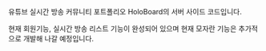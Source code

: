 유튜브 실시간 방송 커뮤니티 포트폴리오 HoloBoard의 서버 사이드 코드입니다.

현재 회원기능, 실시간 방송 리스트 기능이 완성되어 있으며 현재 모자란 기능은 추가적으로 개발해 나갈 예정입니다.
